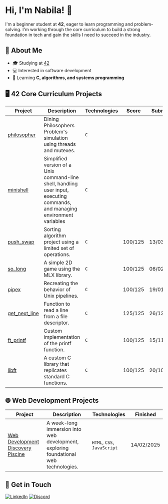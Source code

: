 # Hi, I'm Nabila! 👋  
I'm a beginner student at **42**, eager to learn programming and problem-solving. I'm working through the core curriculum to build a strong foundation in tech and gain the skills I need to succeed in the industry.


##  📖  About Me  
- 🎓 Studying at [42](https://www.42.fr) 
- 💻 Interested in software development  
- 🌱 Learning **C, algorithms, and systems programming**  


##  🖥️  42 Core Curriculum Projects

| Project       | Description                                                | Technologies | Score     | Submitted  |
|--------------------|------------------------------------------------------------|--------------|-----------|------------|
| [philosopher](https://github.com/nabilac27/42-philosopher)  | Dining Philosophers Problem's simulation using threads and mutexes. | `C` |  |   |
| [minishell](https://github.com/nabilac27/42-minishell)   | Simplified version of a Unix command-line shell, handling user input, executing commands, and managing environment variables      | `C`    |           |            |
| [push_swap](https://github.com/nabilac27/42-push_swap)   | Sorting algorithm project using a limited set of operations. | `C`            | 100/125   | 13/03/2025 |
| [so_long](https://github.com/nabilac27/42-so_long)       | A simple 2D game using the MLX library.                    | `C`            | 100/125   | 06/02/2025 |
| [pipex](https://github.com/nabilac27/42-pipex)           | Recreating the behavior of Unix pipelines.                 | `C`            | 100/125   | 19/01/2025 |
| [get_next_line](https://github.com/nabilac27/42-get_next_line) | Function to read a line from a file descriptor.           | `C`            | 125/125   | 26/12/2024 |
| [ft_printf](https://github.com/nabilac27/42-ft_printf)   | Custom implementation of the printf function.             | `C`            | 100/125   | 15/11/2024 |
| [libft](https://github.com/nabilac27/42-libft)           | A custom C library that replicates standard C functions.  | `C`            | 100/125   | 20/10/2024 |


##  🌐  Web Development Projects

| Project | Description | Technologies | Finished |
|--------------|-------------|--------------|---------------|
| [Web Development Discovery Piscine](https://github.com/nabilac27/42berlin_web_discovery_piscine) | A week-long immersion into web development, exploring foundational web technologies. | `HTML`, `CSS`, `JavaScript` | 14/02/2025 |


## 📧 Get in Touch

[![LinkedIn](https://img.shields.io/badge/LinkedIn-black?logo=linkedin&logoColor=white&color=black&style=for-the-badge)](https://www.linkedin.com/in/nabila-c-9b2a0a1b5/)
[![Discord](https://img.shields.io/badge/Discord-black?logo=discord&logoColor=white&color=black&style=for-the-badge)](https://www.youtube.com/watch?v=dQw4w9WgXcQ)

<!--
**nabilac27/nabilac27** is a ✨ _special_ ✨ repository because its `README.md` (this file) appears on your GitHub profile.

Here are some ideas to get you started:

- 🔭 I’m currently working on ...
- 🌱 I’m currently learning ...
- 👯 I’m looking to collaborate on ...
- 🤔 I’m looking for help with ...
- 💬 Ask me about ...
- 📫 How to reach me: ...
- 😄 Pronouns: ...
- ⚡ Fun fact: ...
-->
